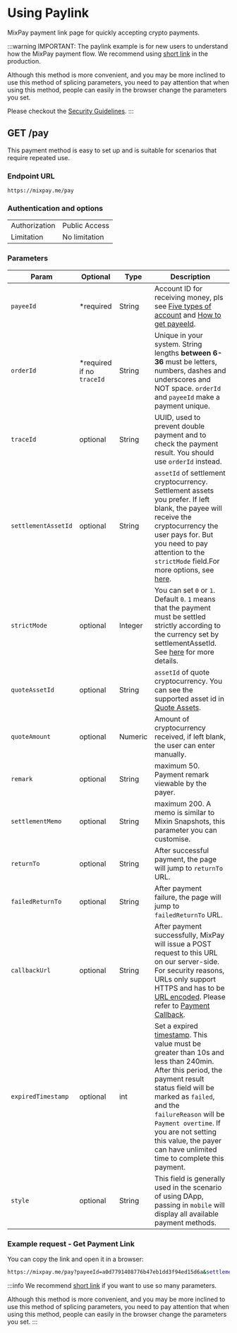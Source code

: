 # Using Paylink

MixPay payment link page for quickly accepting crypto payments.

:::warning
IMPORTANT: The paylink example is for new users to understand how the MixPay payment flow. We recommend using [short link](/api/payments/one-time-payment) in the production.

Although this method is more convenient, and you may be more inclined to use this method of splicing parameters, you need to pay attention that when using this method, people can easily in the browser change the parameters you set.

Please checkout the [Security Guidelines](/guides/security-guidelines).
:::


## GET /pay

This payment method is easy to set up and is suitable for scenarios that require repeated use.

### Endpoint URL

```
https://mixpay.me/pay
```

### Authentication and options

|  |  |
| -- | -- |
| Authorization | Public Access |
| Limitation | No limitation |

### Parameters

|  Param | Optional | Type | Description |
| --- | --- | --- | --- |
| `payeeId` | <span class="required">*required</span> | String |  Account ID for receiving money, pls see [Five types of account](/guides/getting-started#account) and [How to get payeeId](/guides/getting-started#payee-id). |
| `orderId` | <span class="required">*required</span> if no `traceId` | String | Unique in your system. String lengths **between 6-36** must be letters, numbers, dashes and underscores and NOT space. `orderId` and `payeeId` make a payment unique. |
| `traceId` | optional | String |  UUID, used to prevent double payment and to check the payment result. You should use `orderId` instead.  |
| `settlementAssetId` | optional | String | `assetId` of settlement cryptocurrency. Settlement assets you prefer. If left blank, the payee will receive the cryptocurrency the user pays for. But you need to pay attention to the `strictMode` field.For more options, see [here](/api/assets/settlement-assets). |
| `strictMode` | optional | Integer | You can set `0` or `1`. Default `0`. `1` means that the payment must be settled strictly according to the currency set by settlementAssetId. See [here](/api/strict-mode) for more details.|
| `quoteAssetId` | optional | String | `assetId` of quote cryptocurrency. You can see the supported asset id in [Quote Assets](/api/assets/quote-assets).|
| `quoteAmount` | optional | Numeric | Amount of cryptocurrency received, if left blank, the user can enter manually. |
| `remark` | optional | String |  maximum 50. Payment remark viewable by the payer. |
| `settlementMemo` | optional | String | maximum 200. A memo is similar to Mixin Snapshots, this parameter you can customise. |
| `returnTo` | optional | String | After successful payment, the page will jump to `returnTo` URL. |
| `failedReturnTo` | optional | String | After payment failure, the page will jump to `failedReturnTo` URL. |
| `callbackUrl` | optional | String | After payment successfully, MixPay will issue a POST request to this URL on our server-side. For security reasons, URLs only support HTTPS and has to be [URL encoded](https://www.w3schools.com/tags/ref_urlencode.ASP). Please refer to [Payment Callback](/api/payments/payment-callback). |
| `expiredTimestamp` | optional | int | Set a expired [timestamp](https://en.wikipedia.org/wiki/Unix_time). This value must be greater than 10s and less than 240min. After this period, the payment result status field will be marked as `failed`, and the `failureReason` will be `Payment overtime`. If you are not setting this value, the payer can have unlimited time to complete this payment. |
| `style` | optional | String | This field is generally used in the scenario of using DApp, passing in `mobile` will display all available payment methods. |


### Example request - Get Payment Link

You can copy the link and open it in a browser:

```bash
https://mixpay.me/pay?payeeId=a0d7791408776b47eb1dd3f94ed15d6a&settlementAssetId=c6d0c728-2624-429b-8e0d-d9d19b6592fa&quoteAssetId=usd&quoteAmount=10
```

:::info
We recommend [short link](/api/payments/one-time-payment) if you want to use so many parameters.

Although this method is more convenient, and you may be more inclined to use this method of splicing parameters, you need to pay attention that when using this method, people can easily in the browser change the parameters you set.
:::